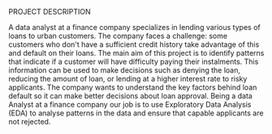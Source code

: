 PROJECT DESCRIPTION 

A data analyst at a finance company specializes in lending various types of loans to urban customers. The company faces a challenge: some customers who don't have a sufficient credit history take advantage of this and default on their loans. The main aim of this project is to identify patterns that indicate if a customer will have difficulty paying their instalments. This information can be used to make decisions such as denying the loan, reducing the amount of loan, or lending at a higher interest rate to risky applicants. The company wants to understand the key factors behind loan default so it can make better decisions about loan approval. Being a data Analyst at a finance company our job is to use Exploratory Data Analysis (EDA) to analyse patterns in the data and ensure that capable applicants are not rejected.
